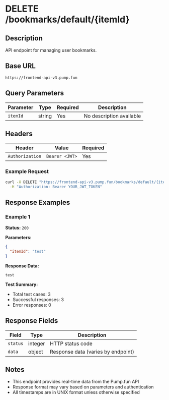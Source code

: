 # DELETE /bookmarks/default/{itemId}

## Description
API endpoint for managing user bookmarks.

## Base URL
`https://frontend-api-v3.pump.fun`

## Query Parameters
| Parameter | Type | Required | Description |
|-----------|------|----------|-------------|
| `itemId` | string | Yes | No description available |

## Headers
| Header | Value | Required |
|--------|-------|----------|
| `Authorization` | `Bearer <JWT>` | Yes |

### Example Request
```bash
curl -X DELETE "https://frontend-api-v3.pump.fun/bookmarks/default/{itemId}" \
  -H "Authorization: Bearer YOUR_JWT_TOKEN"
```

## Response Examples

### Example 1
**Status:** `200`

**Parameters:**
```json
{
  "itemId": "test"
}
```

**Response Data:**
```
test
```

**Test Summary:**
- Total test cases: 3
- Successful responses: 3
- Error responses: 0

## Response Fields
| Field | Type | Description |
|-------|------|-------------|
| `status` | integer | HTTP status code |
| `data` | object | Response data (varies by endpoint) |

## Notes
- This endpoint provides real-time data from the Pump.fun API
- Response format may vary based on parameters and authentication
- All timestamps are in UNIX format unless otherwise specified
